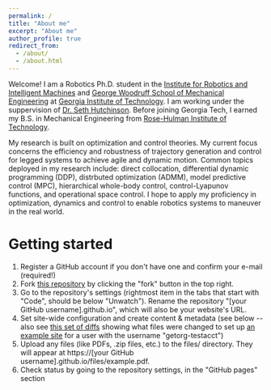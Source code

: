 ```yaml
---
permalink: /
title: "About me"
excerpt: "About me"
author_profile: true
redirect_from: 
  - /about/
  - /about.html
---
```


Welcome! I am a Robotics Ph.D. student in the [Institute for Robotics and Intelligent Machines](https://research.gatech.edu/robotics) and [George Woodruff School of Mechanical Engineering](https://www.me.gatech.edu/) at [Georgia Institute of Technology](https://www.gatech.edu/). I am working under the suppervision of [Dr. Seth Hutchinson](https://faculty.cc.gatech.edu/~seth/). Before joining Georgia Tech, I earned my B.S. in Mechanical Engineering from [Rose-Hulman Institute of Technology](https://www.rose-hulman.edu/). 

My research is built on optimization and control theories. My current focus concerns the efficiency and robustness of trajectory generation and control for legged systems to achieve agile and dynamic motion. Common topics deployed in my research include: direct collocation, differential dynamic programming (DDP), distrbuted optimization (ADMM), model predictive control (MPC), hierarchical whole-body control, control-Lyapunov functions, and operational space control. I hope to apply my proficiency in optimization, dynamics and control to enable robotics systems to maneuver in the real world.

Getting started
======
1. Register a GitHub account if you don't have one and confirm your e-mail (required!)
1. Fork [this repository](https://github.com/academicpages/academicpages.github.io) by clicking the "fork" button in the top right. 
1. Go to the repository's settings (rightmost item in the tabs that start with "Code", should be below "Unwatch"). Rename the repository "[your GitHub username].github.io", which will also be your website's URL.
1. Set site-wide configuration and create content & metadata (see below -- also see [this set of diffs](http://archive.is/3TPas) showing what files were changed to set up [an example site](https://getorg-testacct.github.io) for a user with the username "getorg-testacct")
1. Upload any files (like PDFs, .zip files, etc.) to the files/ directory. They will appear at https://[your GitHub username].github.io/files/example.pdf.  
1. Check status by going to the repository settings, in the "GitHub pages" section

